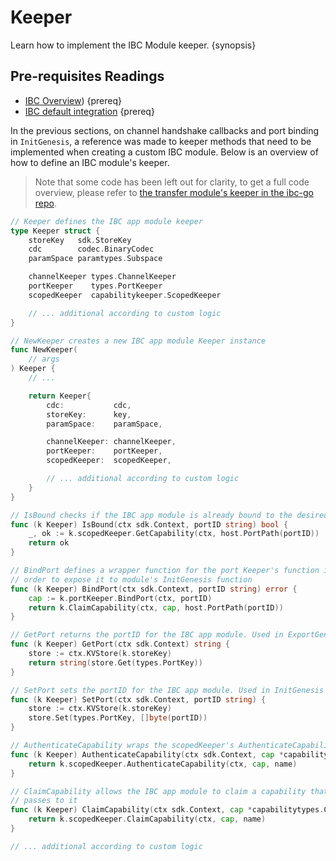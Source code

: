 <!--
order: 4
-->

# Keeper

Learn how to implement the IBC Module keeper. {synopsis}

## Pre-requisites Readings

- [IBC Overview](../overview.md)) {prereq}
- [IBC default integration](../integration.md) {prereq}

In the previous sections, on channel handshake callbacks and port binding in `InitGenesis`, a reference was made to keeper methods that need to be implemented when creating a custom IBC module. Below is an overview of how to define an IBC module's keeper.

> Note that some code has been left out for clarity, to get a full code overview, please refer to [the transfer module's keeper in the ibc-go repo](https://github.com/cosmos/ibc-go/blob/main/modules/apps/transfer/keeper/keeper.go).

```go
// Keeper defines the IBC app module keeper
type Keeper struct {
	storeKey   sdk.StoreKey
	cdc        codec.BinaryCodec
	paramSpace paramtypes.Subspace

	channelKeeper types.ChannelKeeper
	portKeeper    types.PortKeeper
	scopedKeeper  capabilitykeeper.ScopedKeeper

    // ... additional according to custom logic
}

// NewKeeper creates a new IBC app module Keeper instance
func NewKeeper(
	// args
) Keeper {
	// ...

	return Keeper{
		cdc:           cdc,
		storeKey:      key,
		paramSpace:    paramSpace,

		channelKeeper: channelKeeper,
		portKeeper:    portKeeper,
		scopedKeeper:  scopedKeeper,

        // ... additional according to custom logic
	}
}

// IsBound checks if the IBC app module is already bound to the desired port
func (k Keeper) IsBound(ctx sdk.Context, portID string) bool {
	_, ok := k.scopedKeeper.GetCapability(ctx, host.PortPath(portID))
	return ok
}

// BindPort defines a wrapper function for the port Keeper's function in
// order to expose it to module's InitGenesis function
func (k Keeper) BindPort(ctx sdk.Context, portID string) error {
	cap := k.portKeeper.BindPort(ctx, portID)
	return k.ClaimCapability(ctx, cap, host.PortPath(portID))
}

// GetPort returns the portID for the IBC app module. Used in ExportGenesis
func (k Keeper) GetPort(ctx sdk.Context) string {
	store := ctx.KVStore(k.storeKey)
	return string(store.Get(types.PortKey))
}

// SetPort sets the portID for the IBC app module. Used in InitGenesis
func (k Keeper) SetPort(ctx sdk.Context, portID string) {
	store := ctx.KVStore(k.storeKey)
	store.Set(types.PortKey, []byte(portID))
}

// AuthenticateCapability wraps the scopedKeeper's AuthenticateCapability function
func (k Keeper) AuthenticateCapability(ctx sdk.Context, cap *capabilitytypes.Capability, name string) bool {
	return k.scopedKeeper.AuthenticateCapability(ctx, cap, name)
}

// ClaimCapability allows the IBC app module to claim a capability that core IBC
// passes to it
func (k Keeper) ClaimCapability(ctx sdk.Context, cap *capabilitytypes.Capability, name string) error {
	return k.scopedKeeper.ClaimCapability(ctx, cap, name)
}

// ... additional according to custom logic
```
